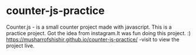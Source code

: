 # counter-js-practice
Counter.js - is a small counter project made with javascript. This is a practice project.
Got the idea from instagram.It was fun doing this project. :)
https://musharrofshishir.github.io/counter-js-practice/ -visit to view the project live.
